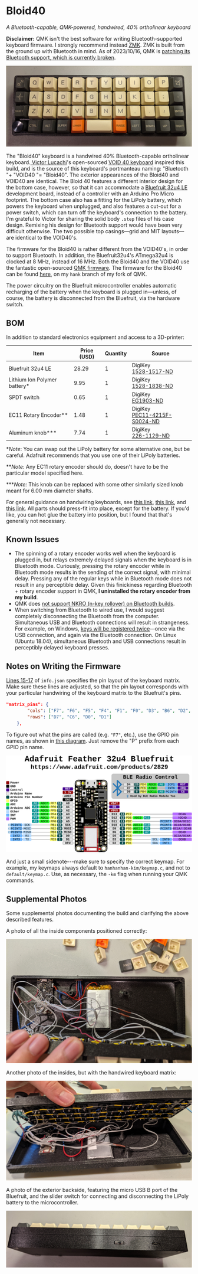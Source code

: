 # Bloid40

*A Bluetooth-capable, QMK-powered, handwired, 40% ortholinear keyboard*

__**Disclaimer:**__ QMK isn't the best software for writing Bluetooth-supported keyboard firmware. I strongly recommend instead [ZMK](https://zmk.dev/). ZMK is built from the ground up with Bluetooth in mind. As of 2023/10/16, QMK is [patching its Bluetooth support, which is currently broken](https://github.com/qmk/qmk_firmware/issues/20233). 

![profile](docs/bloid40.jpg)

The "Bloid40" keyboard is a handwired 40% Bluetooth-capable ortholinear keyboard.[ Victor Lucachi](https://github.com/victorlucachi)'s open-sourced [VOID 40 keyboard](https://github.com/victorlucachi/void40) inspired this build, and is the source of this keyboard's portmanteau naming: "Bluetooth "+ "VOID40 "= "Bloid40". The exterior appearances of the Bloid40 and VOID40 are identical. The Bloid 40 features a different interior design for the bottom case, however, so that it can accommodate a [Bluefruit 32u4 LE](https://www.adafruit.com/product/2829) development board, instead of a controller with an Arduino Pro Micro footprint. The bottom case also has a fitting for the LiPoly battery, which powers the keyboard when unplugged, and also features a cut-out for a power switch, which can turn off the keyboard's connection to the battery. I'm grateful to Victor for sharing the solid body `.step` files of his case design. Remixing his design for Bluetooth support would have been very difficult otherwise. The two possible top casings—grid and MIT layouts—are identical to the VOID40's.

The firmware for the Bloid40 is rather different from the VOID40's, in order to support Bluetooth. In addition, the Bluefruit32u4's ATmega32u4 is clocked at 8 MHz, instead of 16 MHz. Both the Bloid40 and the VOID40 use the fantastic open-sourced [QMK firmware](https://github.com/qmk/qmk_firmware). The firmware for the Bloid40 can be found [here](https://github.com/hanhanhan-kim/qmk_firmware/tree/hank/keyboards/bloid40), on my `hank` branch of my fork of QMK.  

The power circuitry on the Bluefruit microcontroller enables automatic recharging of the battery when the keyboard is plugged in—unless, of course, the battery is disconnected from the Bluefruit, via the hardware switch. 

## BOM

In addition to standard electronics equipment and access to a 3D-printer:

| Item                         | Price (USD) | Quantity | Source                                                       |
| ---------------------------- | ----------- | -------- | ------------------------------------------------------------ |
| Bluefruit 32u4 LE            | 28.29       | 1        | DigiKey<br />[1528-1517-ND](https://www.digikey.com/en/products/detail/adafruit-industries-llc/2829/5774320) |
| Lithium Ion Polymer battery* | 9.95        | 1        | DigiKey<br />[1528-1838-ND](https://www.digikey.com/en/products/detail/adafruit-industries-llc/258/5054544?s=N4IgTCBcDaIIYBM4DMBOBXAlgFwARgFYAOEAXQF8g) |
| SPDT switch                  | 0.65        | 1        | DigiKey<br/>[EG1903-ND](https://www.digikey.com/en/products/detail/e-switch/EG1218/101726) |
| EC11 Rotary Encoder**        | 1.48        | 1        | DigiKey<br />[PEC11-4215F-S0024-ND](https://www.digikey.com/en/products/detail/bourns-inc/PEC11-4215F-S0024/3534238) |
| Aluminum knob***             | 7.74        | 1        | DigiKey<br />[226-1129-ND](https://www.digikey.com/en/products/detail/kilo-international/OEJA-63-2-7/710804) |

**Note*: You can swap out the LiPoly battery for some alternative one, but be careful. Adafruit recommends that you use one of their LiPoly batteries.

***Note*: Any EC11 rotary encoder should do, doesn't have to be the particular model specified here.  

*\***Note:* This knob can be replaced with some other similarly sized knob meant for 6.00 mm diameter shafts. 

For general guidance on handwiring keyboards, see [this link](https://www.ghost7.com/3d-printed-hand-wired-40-keyboard/), [this link](https://medium.com/cracked-the-code/a-complete-guide-to-building-a-hand-wired-keyboard-9d8c9cc7b041), and [this link](https://beta.docs.qmk.fm/using-qmk/guides/keyboard-building/hand_wire). All parts should press-fit into place, except for the battery. If you'd like, you can hot glue the battery into position, but I found that that's generally not necessary. 

## Known Issues

- The spinning of a rotary encoder works well when the keyboard is plugged in, but relays extremely delayed signals when the keyboard is in Bluetooth mode. Curiously, pressing the rotary encoder while in Bluetooth mode results in the sending of the correct signal, with minimal delay. Pressing any of the regular keys while in Bluetooth mode does not result in any perceptible delay. Given this finickiness regarding Bluetooth + rotary encoder support in QMK, __**I uninstalled the rotary encoder from my build**__. 
- QMK does [not support NKRO (n-key rollover) on Bluetooth builds](https://github.com/qmk/qmk_firmware/blob/master/docs/feature_bluetooth.md#bluetooth-rulesmk-options). 
- When switching from Bluetooth to wired use, I would suggest completely disconnecting the Bluetooth from the computer. Simultaneous USB and Bluetooth connections will result in strangeness. For example, on Windows, [keys will be registered twice](https://geekhack.org/index.php?topic=108859.0)—once via the USB connection, and again via the Bluetooth connection. On Linux (Ubuntu 18.04), simultaneous Bluetooth and USB connections result in perceptibly delayed keyboard presses. 

## Notes on Writing the Firmware

[Lines 15-17](https://github.com/hanhanhan-kim/qmk_firmware/blob/hank/keyboards/bloid40/info.json#L15-L17) of `info.json` specifies the pin layout of the keyboard matrix. Make sure these lines are adjusted, so that the pin layout corresponds with your particular handwiring of the keyboard matrix to the Bluefruit's pins. 

```json
"matrix_pins": {
        "cols": ["F7", "F6", "F5", "F4", "F1", "F0", "D3", "B6", "D2", "B5", "D6", "B7"],
        "rows": ["D7", "C6", "D0", "D1"]
    },
```

To figure out what the pins are called (e.g. `"F7"`, etc.), use the GPIO pin names, as shown in [this diagram](https://learn.adafruit.com/assets/110761). Just remove the "P" prefix from each GPIO pin name. 

![bluefruit32u4_pinout](docs/bluefruit32u4_pinout.png)

And just a small sidenote---make sure to specify the correct keymap. For example, my keymaps always default to `hanhanhan-kim/keymap.c`, and not to `default/keymap.c`. Use, as necessary, the `-km` flag when running your QMK commands. 

## Supplemental Photos

Some supplemental photos documenting the build and clarifying the above described features.

A photo of all the inside components positioned correctly:

![bloid40_bottom_inside](docs/bloid40_inside_bottom.jpg)

Another photo of the insides, but with the handwired keyboard matrix:

![bloid40_bottom_top_inside](docs/bloid40_inside_top_and_bottom.jpg)

A photo of the exterior backside, featuring the micro USB B port of the Bluefruit, and the slider switch for connecting and disconnecting the LiPoly battery to the microcontroller. 

![bloid40_switch](docs/bloid40_switch.jpg)